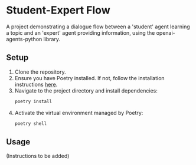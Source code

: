 # Student-Expert Flow

A project demonstrating a dialogue flow between a 'student' agent learning a topic and an 'expert' agent providing information, using the openai-agents-python library.

## Setup

1. Clone the repository.
2. Ensure you have Poetry installed. If not, follow the installation instructions [here](https://python-poetry.org/docs/#installation).
3. Navigate to the project directory and install dependencies:
   ```bash
   poetry install
   ```
4. Activate the virtual environment managed by Poetry:
   ```bash
   poetry shell
   ```

## Usage

(Instructions to be added)
